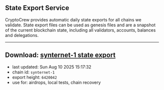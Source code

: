 ## State Export Service
CryptoCrew provides automatic daily state exports for all chains we validate. State export files can be used as genesis files and are a snapshot of the current blockchain state, including all validators, accounts, balances and delegations.

---
**Download: [synternet-1 state export](https://dl-eu2.ccvalidators.com/SERVICE/synternet/synternet-1_export_6420042.json)**
---

- last updated: Sun Aug 10 2025 15:17:32
- chain id: `synternet-1`
- export height: `6420042`
- use for: airdrops, local tests, chain recovery
